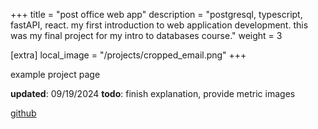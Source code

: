 +++
title = "post office web app"
description = "postgresql, typescript, fastAPI, react. my first introduction to web application development. this was my final project for my intro to databases course."
weight = 3

[extra]
local_image = "/projects/cropped_email.png"
+++

example project page

**updated**: 09/19/2024
**todo**: finish explanation, provide metric images

[github](https://github.com/brespina/PostOfficeApp)

